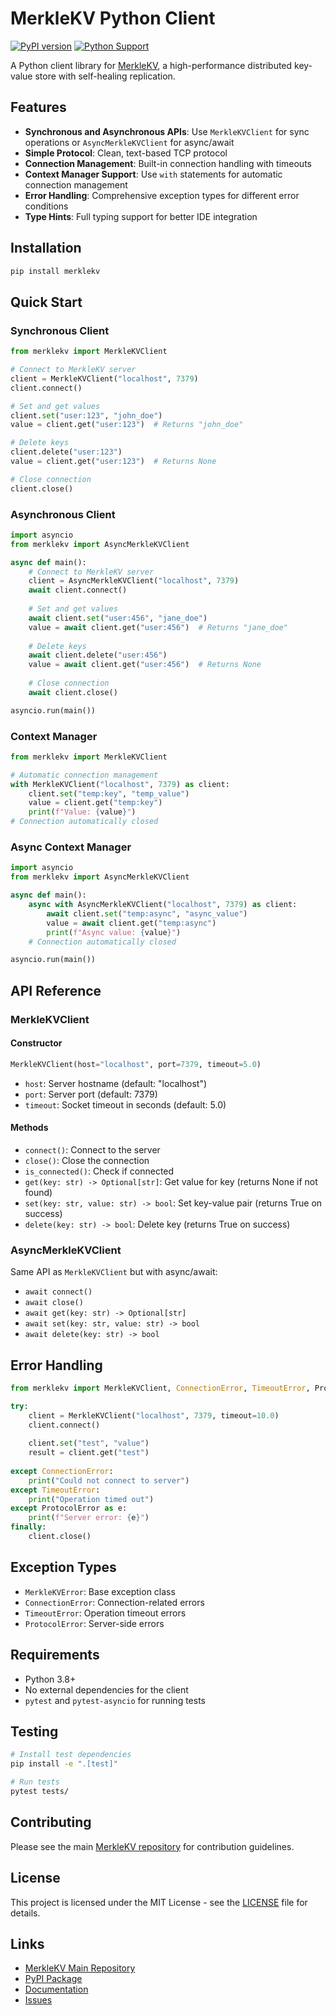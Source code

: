 # MerkleKV Python Client

[![PyPI version](https://badge.fury.io/py/merklekv.svg)](https://badge.fury.io/py/merklekv)
[![Python Support](https://img.shields.io/pypi/pyversions/merklekv.svg)](https://pypi.org/project/merklekv/)

A Python client library for [MerkleKV](https://github.com/AI-Decenter/MerkleKV), a high-performance distributed key-value store with self-healing replication.

## Features

- **Synchronous and Asynchronous APIs**: Use `MerkleKVClient` for sync operations or `AsyncMerkleKVClient` for async/await
- **Simple Protocol**: Clean, text-based TCP protocol
- **Connection Management**: Built-in connection handling with timeouts
- **Context Manager Support**: Use `with` statements for automatic connection management
- **Error Handling**: Comprehensive exception types for different error conditions
- **Type Hints**: Full typing support for better IDE integration

## Installation

```bash
pip install merklekv
```

## Quick Start

### Synchronous Client

```python
from merklekv import MerkleKVClient

# Connect to MerkleKV server
client = MerkleKVClient("localhost", 7379)
client.connect()

# Set and get values
client.set("user:123", "john_doe")
value = client.get("user:123")  # Returns "john_doe"

# Delete keys
client.delete("user:123")
value = client.get("user:123")  # Returns None

# Close connection
client.close()
```

### Asynchronous Client

```python
import asyncio
from merklekv import AsyncMerkleKVClient

async def main():
    # Connect to MerkleKV server
    client = AsyncMerkleKVClient("localhost", 7379)
    await client.connect()
    
    # Set and get values
    await client.set("user:456", "jane_doe")
    value = await client.get("user:456")  # Returns "jane_doe"
    
    # Delete keys
    await client.delete("user:456")
    value = await client.get("user:456")  # Returns None
    
    # Close connection
    await client.close()

asyncio.run(main())
```

### Context Manager

```python
from merklekv import MerkleKVClient

# Automatic connection management
with MerkleKVClient("localhost", 7379) as client:
    client.set("temp:key", "temp_value")
    value = client.get("temp:key")
    print(f"Value: {value}")
# Connection automatically closed
```

### Async Context Manager

```python
import asyncio
from merklekv import AsyncMerkleKVClient

async def main():
    async with AsyncMerkleKVClient("localhost", 7379) as client:
        await client.set("temp:async", "async_value")
        value = await client.get("temp:async")
        print(f"Async value: {value}")
    # Connection automatically closed

asyncio.run(main())
```

## API Reference

### MerkleKVClient

#### Constructor

```python
MerkleKVClient(host="localhost", port=7379, timeout=5.0)
```

- `host`: Server hostname (default: "localhost")
- `port`: Server port (default: 7379)  
- `timeout`: Socket timeout in seconds (default: 5.0)

#### Methods

- `connect()`: Connect to the server
- `close()`: Close the connection
- `is_connected()`: Check if connected
- `get(key: str) -> Optional[str]`: Get value for key (returns None if not found)
- `set(key: str, value: str) -> bool`: Set key-value pair (returns True on success)
- `delete(key: str) -> bool`: Delete key (returns True on success)

### AsyncMerkleKVClient

Same API as `MerkleKVClient` but with async/await:

- `await connect()`
- `await close()`
- `await get(key: str) -> Optional[str]`
- `await set(key: str, value: str) -> bool`
- `await delete(key: str) -> bool`

## Error Handling

```python
from merklekv import MerkleKVClient, ConnectionError, TimeoutError, ProtocolError

try:
    client = MerkleKVClient("localhost", 7379, timeout=10.0)
    client.connect()
    
    client.set("test", "value")
    result = client.get("test")
    
except ConnectionError:
    print("Could not connect to server")
except TimeoutError:
    print("Operation timed out")
except ProtocolError as e:
    print(f"Server error: {e}")
finally:
    client.close()
```

## Exception Types

- `MerkleKVError`: Base exception class
- `ConnectionError`: Connection-related errors
- `TimeoutError`: Operation timeout errors
- `ProtocolError`: Server-side errors

## Requirements

- Python 3.8+
- No external dependencies for the client
- `pytest` and `pytest-asyncio` for running tests

## Testing

```bash
# Install test dependencies
pip install -e ".[test]"

# Run tests
pytest tests/
```

## Contributing

Please see the main [MerkleKV repository](https://github.com/AI-Decenter/MerkleKV) for contribution guidelines.

## License

This project is licensed under the MIT License - see the [LICENSE](https://github.com/AI-Decenter/MerkleKV/blob/main/LICENSE) file for details.

## Links

- [MerkleKV Main Repository](https://github.com/AI-Decenter/MerkleKV)
- [PyPI Package](https://pypi.org/project/merklekv/)
- [Documentation](https://github.com/AI-Decenter/MerkleKV#readme)
- [Issues](https://github.com/AI-Decenter/MerkleKV/issues)
